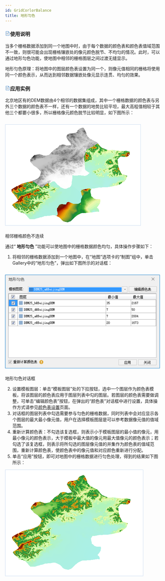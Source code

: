 ```yaml
---
id: GridCorlorBalance
title: 地形匀色
---
```

### ![](../../img/read.gif)使用说明

当多个栅格数据添加到同一个地图中时，由于每个数据的颜色表和颜色表值域范围不一致，则很可能会出现栅格镶嵌处的像元颜色脱节、不均匀的情况。此时，可以通过地形匀色功能，使地图中相邻的栅格图层之间过渡无缝显示。

地形匀色原理：将地图中的图层颜色表设置为同一个，则像元值相同的栅格将使用同一个颜色表示，从而达到相邻数据镶嵌处像元显示连贯、均匀的效果。

### ![](../../img/read.gif)应用实例

北京地区有的DEM数据由4个相邻的数据集组成，其中一个栅格数据的颜色表与另外三个数据的颜色表不一样，还有一个数据的地势比较平坦，最大高程值相较于其他三个都要小很多，所以栅格像元颜色脱节比较明显，如下图所示：

![](img/BeforeCorlorBalance.png)  
---  
相邻栅格颜色不连续  

通过“ **地形匀色** ”功能可以使地图中的栅格数据颜色均匀，具体操作步骤如下：

1. 将相邻的栅格数据添加到一个地图中，在“地图”选项卡的“制图”组中，单击Gallery中的“地形匀色”，弹出如下图所示的对话框：   

  ![](img/CorlorBalanceDia.png)  
---  
地形匀色对话框    

2. 设置模板图层：单击“模板图层”处的下拉按钮，选中一个图层作为颜色表模板，将该图层的颜色表应用于图层列表中勾的图层。若图层的颜色表需要做调整，可单击“编辑颜色表”按钮，在弹出的“颜色表”对话框中进行设置，具体操作方式请参见[颜色表设置](../VisualSetting/ColorTableDia)页面。
3. 对话框的图层列表中勾选需要参与匀色的栅格数据，同时列表中会对应显示各个图层的最大最小像元值，用户在选择模板图层是可以参考数据像元值的值域范围。
4. 重新计算颜色表：不勾选该复选框，则表示小于模板图层的最小值的像元，用最小像元的颜色表示，大于模板中最大值的像元用最大值像元的颜色表示；若勾选了该复选框，则表示将所勾选的图层像元值的并集作为颜色表的值域范围，重新计算颜色表，使颜色表中的像元值和对应颜色重新进行分配。 
5. 单击“应用”按钮，即可对地图中的栅格数据进行匀色处理，得到的结果如下图所示：  

  ![](img/CorlorBalanceResult.png)  
